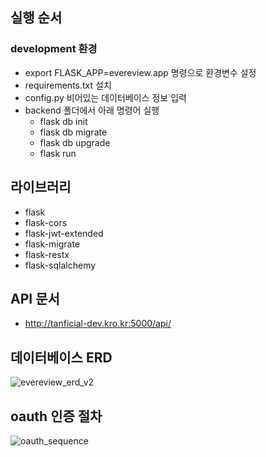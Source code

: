 ## 실행 순서

### development 환경

- export FLASK_APP=evereview.app 명령으로 환경변수 설정
- requirements.txt 설치
- config.py 비어있는 데이터베이스 정보 입력
- backend 폴더에서 아래 명령어 실행
  - flask db init
  - flask db migrate
  - flask db upgrade
  - flask run

## 라이브러리

- flask
- flask-cors
- flask-jwt-extended
- flask-migrate
- flask-restx
- flask-sqlalchemy

## API 문서

- http://tanficial-dev.kro.kr:5000/api/

## 데이터베이스 ERD

![evereview_erd_v2](/uploads/e11a751a158b118724966f7c63d48cd7/evereview_erd_v2.JPG)

## oauth 인증 절차

![oauth_sequence](/uploads/a5785721e24df9662cdd48b23e9c7848/oauth_sequence.png)
